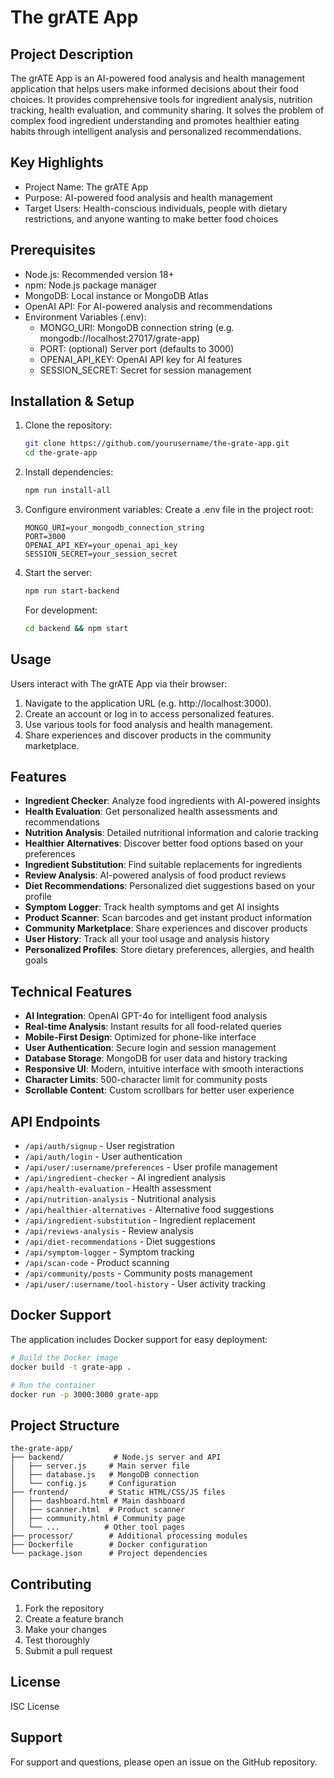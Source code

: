 # The grATE App

Project Description
--------------------
The grATE App is an AI-powered food analysis and health management application that helps users make informed decisions about their food choices. It provides comprehensive tools for ingredient analysis, nutrition tracking, health evaluation, and community sharing.
It solves the problem of complex food ingredient understanding and promotes healthier eating habits through intelligent analysis and personalized recommendations.

Key Highlights
--------------
- Project Name: The grATE App
- Purpose: AI-powered food analysis and health management
- Target Users: Health-conscious individuals, people with dietary restrictions, and anyone wanting to make better food choices

Prerequisites
-------------
- Node.js: Recommended version 18+
- npm: Node.js package manager
- MongoDB: Local instance or MongoDB Atlas
- OpenAI API: For AI-powered analysis and recommendations
- Environment Variables (.env):
  - MONGO_URI: MongoDB connection string (e.g. mongodb://localhost:27017/grate-app)
  - PORT: (optional) Server port (defaults to 3000)
  - OPENAI_API_KEY: OpenAI API key for AI features
  - SESSION_SECRET: Secret for session management

Installation & Setup
---------------------
1. Clone the repository:
   ```bash
   git clone https://github.com/yourusername/the-grate-app.git
   cd the-grate-app
   ```

2. Install dependencies:
   ```bash
   npm run install-all
   ```

3. Configure environment variables:
   Create a .env file in the project root:
   ```
   MONGO_URI=your_mongodb_connection_string
   PORT=3000
   OPENAI_API_KEY=your_openai_api_key
   SESSION_SECRET=your_session_secret
   ```

4. Start the server:
   ```bash
   npm run start-backend
   ```

   For development:
   ```bash
   cd backend && npm start
   ```

Usage
-----
Users interact with The grATE App via their browser:

1. Navigate to the application URL (e.g. http://localhost:3000).
2. Create an account or log in to access personalized features.
3. Use various tools for food analysis and health management.
4. Share experiences and discover products in the community marketplace.

Features
--------
- **Ingredient Checker**: Analyze food ingredients with AI-powered insights
- **Health Evaluation**: Get personalized health assessments and recommendations
- **Nutrition Analysis**: Detailed nutritional information and calorie tracking
- **Healthier Alternatives**: Discover better food options based on your preferences
- **Ingredient Substitution**: Find suitable replacements for ingredients
- **Review Analysis**: AI-powered analysis of food product reviews
- **Diet Recommendations**: Personalized diet suggestions based on your profile
- **Symptom Logger**: Track health symptoms and get AI insights
- **Product Scanner**: Scan barcodes and get instant product information
- **Community Marketplace**: Share experiences and discover products
- **User History**: Track all your tool usage and analysis history
- **Personalized Profiles**: Store dietary preferences, allergies, and health goals

Technical Features
-----------------
- **AI Integration**: OpenAI GPT-4o for intelligent food analysis
- **Real-time Analysis**: Instant results for all food-related queries
- **Mobile-First Design**: Optimized for phone-like interface
- **User Authentication**: Secure login and session management
- **Database Storage**: MongoDB for user data and history tracking
- **Responsive UI**: Modern, intuitive interface with smooth interactions
- **Character Limits**: 500-character limit for community posts
- **Scrollable Content**: Custom scrollbars for better user experience

API Endpoints
-------------
- `/api/auth/signup` - User registration
- `/api/auth/login` - User authentication
- `/api/user/:username/preferences` - User profile management
- `/api/ingredient-checker` - AI ingredient analysis
- `/api/health-evaluation` - Health assessment
- `/api/nutrition-analysis` - Nutritional analysis
- `/api/healthier-alternatives` - Alternative food suggestions
- `/api/ingredient-substitution` - Ingredient replacement
- `/api/reviews-analysis` - Review analysis
- `/api/diet-recommendations` - Diet suggestions
- `/api/symptom-logger` - Symptom tracking
- `/api/scan-code` - Product scanning
- `/api/community/posts` - Community posts management
- `/api/user/:username/tool-history` - User activity tracking

Docker Support
-------------
The application includes Docker support for easy deployment:

```bash
# Build the Docker image
docker build -t grate-app .

# Run the container
docker run -p 3000:3000 grate-app
```

Project Structure
----------------
```
the-grate-app/
├── backend/           # Node.js server and API
│   ├── server.js     # Main server file
│   ├── database.js   # MongoDB connection
│   └── config.js     # Configuration
├── frontend/         # Static HTML/CSS/JS files
│   ├── dashboard.html # Main dashboard
│   ├── scanner.html  # Product scanner
│   ├── community.html # Community page
│   └── ...          # Other tool pages
├── processor/        # Additional processing modules
├── Dockerfile        # Docker configuration
└── package.json      # Project dependencies
```

Contributing
-----------
1. Fork the repository
2. Create a feature branch
3. Make your changes
4. Test thoroughly
5. Submit a pull request

License
-------
ISC License

Support
-------
For support and questions, please open an issue on the GitHub repository. 
